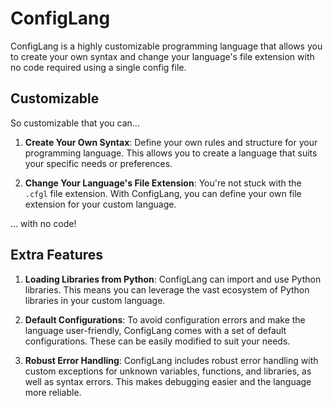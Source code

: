 # ConfigLang

ConfigLang is a highly customizable programming language that allows you to create your own syntax and change your language's file extension with no code required using a single config file.

## Customizable

So customizable that you can...

1. **Create Your Own Syntax**: Define your own rules and structure for your programming language. This allows you to create a language that suits your specific needs or preferences.

2. **Change Your Language's File Extension**: You're not stuck with the `.cfgl` file extension. With ConfigLang, you can define your own file extension for your custom language.

... with no code!

## Extra Features

1. **Loading Libraries from Python**: ConfigLang can import and use Python libraries. This means you can leverage the vast ecosystem of Python libraries in your custom language.

2. **Default Configurations**: To avoid configuration errors and make the language user-friendly, ConfigLang comes with a set of default configurations. These can be easily modified to suit your needs.

3. **Robust Error Handling**: ConfigLang includes robust error handling with custom exceptions for unknown variables, functions, and libraries, as well as syntax errors. This makes debugging easier and the language more reliable.
